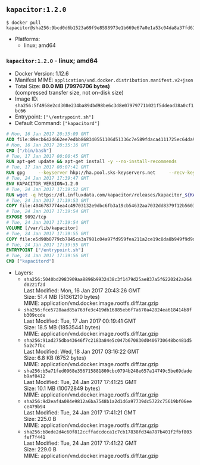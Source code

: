 ## `kapacitor:1.2.0`

```console
$ docker pull kapacitor@sha256:9bcd0d6b1523a69f9e8598973e1b669e67a0e1a53c04da8a37fd61e323c610f1
```

-	Platforms:
	-	linux; amd64

### `kapacitor:1.2.0` - linux; amd64

-	Docker Version: 1.12.6
-	Manifest MIME: `application/vnd.docker.distribution.manifest.v2+json`
-	Total Size: **80.0 MB (79976706 bytes)**  
	(compressed transfer size, not on-disk size)
-	Image ID: `sha256:5f4958e2cd308e234ba894bd98be6c3d8e07979771b021f5ddead38a0cf1bc66`
-	Entrypoint: `["\/entrypoint.sh"]`
-	Default Command: `["kapacitord"]`

```dockerfile
# Mon, 16 Jan 2017 20:35:09 GMT
ADD file:89ecb642d662ee7edbb868340551106d51336c7e589fdaca4111725ec64da957 in / 
# Mon, 16 Jan 2017 20:35:16 GMT
CMD ["/bin/bash"]
# Tue, 17 Jan 2017 00:00:45 GMT
RUN apt-get update && apt-get install -y --no-install-recommends 		ca-certificates 		curl 		wget 	&& rm -rf /var/lib/apt/lists/*
# Tue, 17 Jan 2017 00:07:41 GMT
RUN gpg     --keyserver hkp://ha.pool.sks-keyservers.net     --recv-keys 05CE15085FC09D18E99EFB22684A14CF2582E0C5
# Tue, 24 Jan 2017 17:39:47 GMT
ENV KAPACITOR_VERSION=1.2.0
# Tue, 24 Jan 2017 17:39:52 GMT
RUN wget -q https://dl.influxdata.com/kapacitor/releases/kapacitor_${KAPACITOR_VERSION}_amd64.deb.asc &&     wget -q https://dl.influxdata.com/kapacitor/releases/kapacitor_${KAPACITOR_VERSION}_amd64.deb &&     gpg --batch --verify kapacitor_${KAPACITOR_VERSION}_amd64.deb.asc kapacitor_${KAPACITOR_VERSION}_amd64.deb &&     dpkg -i kapacitor_${KAPACITOR_VERSION}_amd64.deb &&     rm -f kapacitor_${KAPACITOR_VERSION}_amd64.deb*
# Tue, 24 Jan 2017 17:39:53 GMT
COPY file:4046787774ea4c49703132e9dbc6fb3a19cb54632aa7032dd8379f12b56034d9 in /etc/kapacitor/kapacitor.conf 
# Tue, 24 Jan 2017 17:39:54 GMT
EXPOSE 9092/tcp
# Tue, 24 Jan 2017 17:39:54 GMT
VOLUME [/var/lib/kapacitor]
# Tue, 24 Jan 2017 17:39:55 GMT
COPY file:e5d90b0779cb7845ca3a7981c04a97fd959fea211a2ce19c8da8b949f9d9d04c in /entrypoint.sh 
# Tue, 24 Jan 2017 17:39:55 GMT
ENTRYPOINT ["/entrypoint.sh"]
# Tue, 24 Jan 2017 17:39:56 GMT
CMD ["kapacitord"]
```

-	Layers:
	-	`sha256:5040bd2983909aa8896b9932438c3f1479d25ae837a5f6220242a264d0221f2d`  
		Last Modified: Mon, 16 Jan 2017 20:43:26 GMT  
		Size: 51.4 MB (51361210 bytes)  
		MIME: application/vnd.docker.image.rootfs.diff.tar.gzip
	-	`sha256:fce5728aad85a763fe3c419db16885eb6f7a670a42824ea618414b8fb309ccde`  
		Last Modified: Tue, 17 Jan 2017 00:19:41 GMT  
		Size: 18.5 MB (18535441 bytes)  
		MIME: application/vnd.docker.image.rootfs.diff.tar.gzip
	-	`sha256:91ad275dba43646f7c2183a84e5c047b670830d0406730648bc481d55a2c7fbc`  
		Last Modified: Wed, 18 Jan 2017 03:16:22 GMT  
		Size: 6.8 KB (6752 bytes)  
		MIME: application/vnd.docker.image.rootfs.diff.tar.gzip
	-	`sha256:b5a71fed0968e356715881800cbc0794b248e657a14749c5be69dadeb9af8412`  
		Last Modified: Tue, 24 Jan 2017 17:41:25 GMT  
		Size: 10.1 MB (10072849 bytes)  
		MIME: application/vnd.docker.image.rootfs.diff.tar.gzip
	-	`sha256:9d2eaf4a084e9812a6ba7548b1a2d1d6a97739dc5722c75619bf06eece479b94`  
		Last Modified: Tue, 24 Jan 2017 17:41:21 GMT  
		Size: 225.0 B  
		MIME: application/vnd.docker.image.rootfs.diff.tar.gzip
	-	`sha256:b8ede2d4c60f812ccffadcdcca1c7cb17838fd34a787b401f2fbf803fef7f441`  
		Last Modified: Tue, 24 Jan 2017 17:41:22 GMT  
		Size: 229.0 B  
		MIME: application/vnd.docker.image.rootfs.diff.tar.gzip
